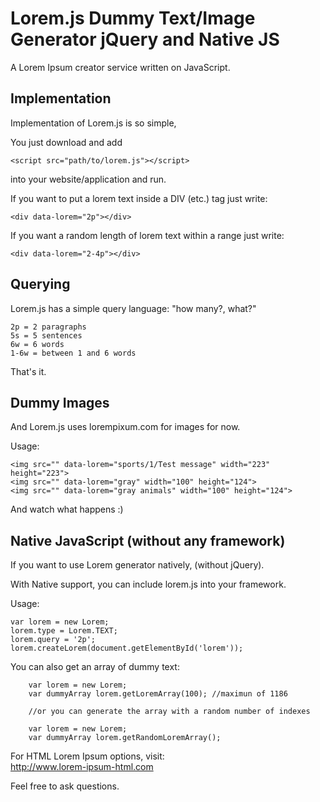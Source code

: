 Lorem.js Dummy Text/Image Generator jQuery and Native JS
========================================================
A Lorem Ipsum creator service written on JavaScript.


Implementation
--------------

Implementation of Lorem.js is so simple,

You just download and add

    <script src="path/to/lorem.js"></script>

into your website/application and run.

If you want to put a lorem text inside a DIV (etc.) tag just write:

    <div data-lorem="2p"></div>

If you want a random length of lorem text within a range just write:

    <div data-lorem="2-4p"></div>

Querying
--------

Lorem.js has a simple query language: "how many?, what?"

    2p = 2 paragraphs
    5s = 5 sentences
    6w = 6 words
    1-6w = between 1 and 6 words

That's it.

Dummy Images
------------

And Lorem.js uses lorempixum.com for images for now.

Usage:

    <img src="" data-lorem="sports/1/Test message" width="223" height="223">
    <img src="" data-lorem="gray" width="100" height="124">
    <img src="" data-lorem="gray animals" width="100" height="124">

And watch what happens :)

Native JavaScript (without any framework)
----------------------------------------

If you want to use Lorem generator natively, (without jQuery).

With Native support, you can include lorem.js into your framework.

Usage:

    var lorem = new Lorem;
    lorem.type = Lorem.TEXT;
    lorem.query = '2p';
    lorem.createLorem(document.getElementById('lorem'));
    
You can also get an array of dummy text:

```
    var lorem = new Lorem;
    var dummyArray lorem.getLoremArray(100); //maximun of 1186
    
    //or you can generate the array with a random number of indexes
    
    var lorem = new Lorem;
    var dummyArray lorem.getRandomLoremArray(); 
```

For HTML Lorem Ipsum options, visit: <br>
http://www.lorem-ipsum-html.com

Feel free to ask questions.
